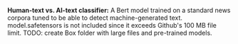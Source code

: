 **Human-text vs. AI-text classifier:** A Bert model trained on a standard news corpora tuned to be able to detect machine-generated text. model.safetensors is not included since it exceeds Github's 100 MB file limit. TODO: create Box folder with large files and pre-trained models.
